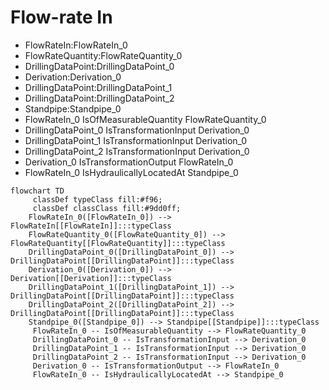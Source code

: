 # Flow-rate In
- FlowRateIn:FlowRateIn_0
- FlowRateQuantity:FlowRateQuantity_0
- DrillingDataPoint:DrillingDataPoint_0
- Derivation:Derivation_0
- DrillingDataPoint:DrillingDataPoint_1
- DrillingDataPoint:DrillingDataPoint_2
- Standpipe:Standpipe_0
- FlowRateIn_0 IsOfMeasurableQuantity FlowRateQuantity_0
- DrillingDataPoint_0 IsTransformationInput Derivation_0
- DrillingDataPoint_1 IsTransformationInput Derivation_0
- DrillingDataPoint_2 IsTransformationInput Derivation_0
- Derivation_0 IsTransformationOutput FlowRateIn_0
- FlowRateIn_0 IsHydraulicallyLocatedAt Standpipe_0
```mermaid
flowchart TD
	 classDef typeClass fill:#f96;
	 classDef classClass fill:#9dd0ff;
	FlowRateIn_0([FlowRateIn_0]) --> FlowRateIn[[FlowRateIn]]:::typeClass
	FlowRateQuantity_0([FlowRateQuantity_0]) --> FlowRateQuantity[[FlowRateQuantity]]:::typeClass
	DrillingDataPoint_0([DrillingDataPoint_0]) --> DrillingDataPoint[[DrillingDataPoint]]:::typeClass
	Derivation_0([Derivation_0]) --> Derivation[[Derivation]]:::typeClass
	DrillingDataPoint_1([DrillingDataPoint_1]) --> DrillingDataPoint[[DrillingDataPoint]]:::typeClass
	DrillingDataPoint_2([DrillingDataPoint_2]) --> DrillingDataPoint[[DrillingDataPoint]]:::typeClass
	Standpipe_0([Standpipe_0]) --> Standpipe[[Standpipe]]:::typeClass
	 FlowRateIn_0 -- IsOfMeasurableQuantity --> FlowRateQuantity_0 
	 DrillingDataPoint_0 -- IsTransformationInput --> Derivation_0 
	 DrillingDataPoint_1 -- IsTransformationInput --> Derivation_0 
	 DrillingDataPoint_2 -- IsTransformationInput --> Derivation_0 
	 Derivation_0 -- IsTransformationOutput --> FlowRateIn_0 
	 FlowRateIn_0 -- IsHydraulicallyLocatedAt --> Standpipe_0 
```
